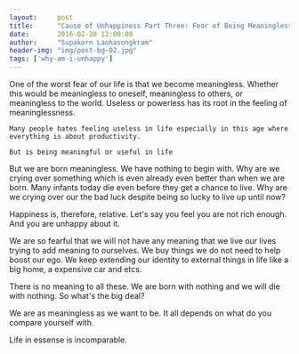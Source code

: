 ```yaml
---
layout:     post
title:      "Cause of Unhappiness Part Three: Fear of Being Meaningless"
date:       2016-02-20 12:00:00
author:     "Supakorn Laohasongkram"
header-img: "img/post-bg-02.jpg"
tags: ['why-am-i-unhappy']
---
```


<p>
	One of the worst fear of our life is that we become meaningless. Whether this would be meaningless to oneself, meaningless to others, or meaningless to the world. Useless or powerless has its root in the feeling of meaninglessness. 

	Many people hates feeling useless in life especially in this age where everything is about productivity.  

	But is being meaningful or useful in life
</p>

<p>
	But we are born meaningless. We have nothing to begin with. Why are we crying over something which is even already even better than when we are born. Many infants today die even before they get a chance to live. Why are we crying over our the bad luck despite being so lucky to live up until now?
</p>

<p>
	Happiness is, therefore, relative. Let's say you feel you are not rich enough. And you are unhappy about it. 
</p>

<p>We are so fearful that we will not have any meaning that we live our lives trying to add meaning to ourselves. We buy things we do not need to help boost our ego. We keep extending our identity to external things in life like a big home, a expensive car and etcs. </p>

<p>There is no meaning to all these. We are born with nothing and we will die with nothing. So what's the big deal?</p>


<p>We are as meaningless as we want to be. It all depends on what do you compare yourself with.</p>

<p>Life in essense is incomparable. </p>